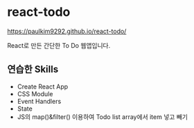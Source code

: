 # react-todo

https://paulkim9292.github.io/react-todo/

React로 만든 간단한 To Do 웹앱입니다.

## 연습한 Skills

- Create React App
- CSS Module
- Event Handlers
- State
- JS의 map()&filter() 이용하여 Todo list array에서 item 넣고 빼기
